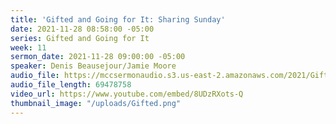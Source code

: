 ```yaml
---
title: 'Gifted and Going for It: Sharing Sunday'
date: 2021-11-28 08:58:00 -05:00
series: Gifted and Going for It
week: 11
sermon_date: 2021-11-28 09:00:00 -05:00
speaker: Denis Beausejour/Jamie Moore
audio_file: https://mccsermonaudio.s3.us-east-2.amazonaws.com/2021/Gifted/Week+11+Gifted.mp3
audio_file_length: 69478758
video_url: https://www.youtube.com/embed/8UDzRXots-Q
thumbnail_image: "/uploads/Gifted.png"
---
```


